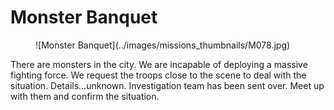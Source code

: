 # Monster Banquet

<figure markdown>
![Monster Banquet](../images/missions_thumbnails/M078.jpg)
</figure>

There are monsters in the city.
We are incapable of deploying a massive fighting force. We request the troops close to the scene to deal with the situation.
Details...unknown.
Investigation team has been sent over. Meet up with them and confirm the situation.
